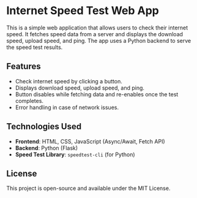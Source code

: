 # Internet Speed Test Web App

This is a simple web application that allows users to check their internet speed. It fetches speed data from a server and displays the download speed, upload speed, and ping. The app uses a Python backend to serve the speed test results.

## Features
- Check internet speed by clicking a button.
- Displays download speed, upload speed, and ping.
- Button disables while fetching data and re-enables once the test completes.
- Error handling in case of network issues.

## Technologies Used
- **Frontend**: HTML, CSS, JavaScript (Async/Await, Fetch API)
- **Backend**: Python (Flask)
- **Speed Test Library**: `speedtest-cli` (for Python)

## License
This project is open-source and available under the MIT License.